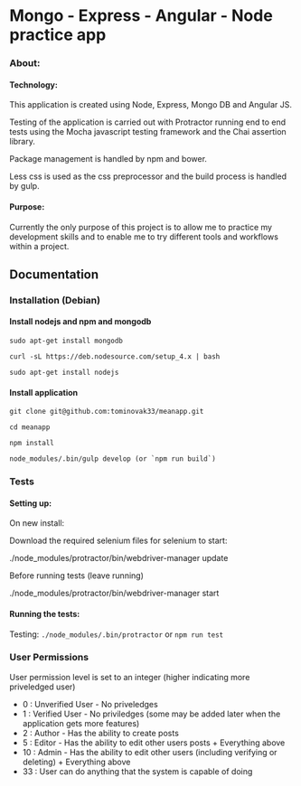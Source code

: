 Mongo - Express - Angular - Node practice app
=============================================

### About:

#### Technology:

This application is created using Node, Express, Mongo DB and Angular JS.

Testing of the application is carried out with Protractor running end to end tests using the Mocha javascript testing framework and the Chai assertion library.

Package management is handled by npm and bower.

Less css is used as the css preprocessor and the build process is handled by gulp.


#### Purpose:

Currently the only purpose of this project is to allow me to practice my development skills and to enable me to try different tools and workflows within a project.

## Documentation

### Installation (Debian)

#### Install nodejs and npm and mongodb

    sudo apt-get install mongodb

    curl -sL https://deb.nodesource.com/setup_4.x | bash

    sudo apt-get install nodejs

#### Install application

    git clone git@github.com:tominovak33/meanapp.git

    cd meanapp

    npm install

    node_modules/.bin/gulp develop (or `npm run build`)

### Tests

#### Setting up:

On new install:

Download the required selenium files for selenium to start:

./node_modules/protractor/bin/webdriver-manager update

Before running tests (leave running)

./node_modules/protractor/bin/webdriver-manager start

#### Running the tests:

Testing: `./node_modules/.bin/protractor` or `npm run test`

### User Permissions

User permission level is set to an integer (higher indicating more priveledged user)

* 0  : Unverified User - No priveledges
* 1  : Verified User - No priviledges (some may be added later when the application gets more features)
* 2  : Author - Has the ability to create posts
* 5  : Editor - Has the ability to edit other users posts + Everything above
* 10 : Admin -  Has the ability to edit other users (including verifying or deleting) + Everything above
* 33 : User can do anything that the system is capable of doing
